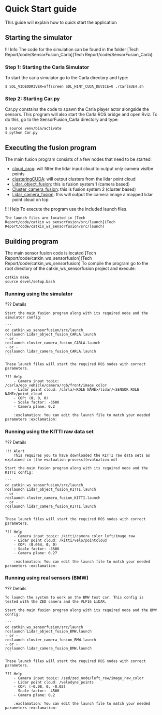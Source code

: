 # Quick Start guide
This guide will explain how to quick start the application


## Starting the simulator

!!! Info
    The code for the simulation can be found in the folder [Tech Report/code/SensorFusion_Carla](Tech Report/code/SensorFusion_Carla)

### Step 1: Starting the Carla Simulator
To start the carla simulator go to the Carla directory and type:

```shell
$ SDL_VIDEODRIVER=offscreen SDL_HINT_CUDA_DEVICE=0 ./CarlaUE4.sh
``` 

### Step 2: Starting Car.py
Car.py constains the code to spawn the Carla player actor alongside the sensors. This program will also start the Carla ROS bridge and open Rviz.
To do this, go to the SensorFusion_Carla directory and type:
```shell
$ source venv/bin/activate
$ python Car.py
```

## Executing the fusion program

The main fusion program consists of a few nodes that need to be started:

- [cloud_crop](code/cloud_crop.md): will filter the lidar input cloud to output only camera visilbe points
- [clusteringCUDA](code/clustering.md): will output clusters from the lidar point cloud
- [Lidar_object_fusion](code/fusion1.md): this is fusion system 1 (camera based)
- [Cluster_camera_fusion](code/fusion2.md): this is fusion system 2 (cluster based)
- [Lidar_camera_fusion](code/lidar_camera.md): this will output the camera image a mapped lidar point cloud on top

!!! Help
    To execute the program use the included launch files.
   
    The launch files are located in [Tech Report/code/catkin_ws_sensorfusion/src/launch](Tech Report/code/catkin_ws_sensorfusion/src/launch)

## Building program

The main sensor fusion code is located [Tech Report/code/catkin_ws_sensorfusion](Tech Report/code/catkin_ws_sensorfusion)
To compile the program go to the root directory of the catkin_ws_sensorfusion project and execute:

```
catkin make
source devel/setup.bash
```

### Running using the simulator

??? Details

    
    Start the main fusion program along with its required node and the simulator config:
    
    ```
    cd catkin_ws_sensorfusion/src/launch
    roslaunch Lidar_object_fusion_CARLA.launch
    - or -
    roslaunch cluster_camera_fusion_CARLA.launch
    - or -
    roslaunch lidar_camera_fusion_CARLA.launch
    ```
    
    These launch files will start the required ROS nodes with correct parameters.
    
    ??? Help 
        - Camera input topic: /carla/ego_vehicle/camera/rgb/front/image_color
        - Lidar point cloud: /carla/<ROLE NAME>/lidar/<SENSOR ROLE NAME>/point_cloud
        - COP: (0, 0, 0)
        - Scale factor: -3500
        - Camera plane: 0.2
        
        :exclamation: You can edit the launch file to match your needed parameters :exclamation:


### Running using the KITTI raw data set

??? Details

    !!! Alert
        This requires you to have downloaded the KITTI raw data sets as explained in [the evaluation process](evaluation.md)
    
    Start the main fusion program along with its required node and the KITTI config:
    
    ```
    cd catkin_ws_sensorfusion/src/launch
    roslaunch Lidar_object_fusion_KITTI.launch
    - or -
    roslaunch cluster_camera_fusion_KITTI.launch
    - or -
    roslaunch lidar_camera_fusion_KITTI.launch
    ```
    
    These launch files will start the required ROS nodes with correct parameters.
    
    ??? Help 
        - Camera input topic: /kitti/camera_color_left/image_raw
        - Lidar point cloud: /kitti/velo/pointcloud
        - COP: (0.054, 0, 0)
        - Scale factor: -3500
        - Camera plane: 0.27
        
        :exclamation: You can edit the launch file to match your needed parameters :exclamation:


### Running using real sensors (BMW)

??? Details

    To launch the system to work on the BMW test car. This config is tested with the ZED camera and the VLP16 LiDAR.
    
    Start the main fusion program along with its required node and the BMW config:
    
    ```
    cd catkin_ws_sensorfusion/src/launch
    roslaunch Lidar_object_fusion_BMW.launch
    - or -
    roslaunch cluster_camera_fusion_BMW.launch
    - or -
    roslaunch lidar_camera_fusion_BMW.launch
    ```
    
    These launch files will start the required ROS nodes with correct parameters.
    
    ??? Help 
        - Camera input topic: /zed/zed_node/left_raw/image_raw_color
        - Lidar point cloud: /velodyne_points
        - COP: (-0.08, 0, -0.02)
        - Scale factor: -4500
        - Camera plane: 0.2
        
        :exclamation: You can edit the launch file to match your needed parameters :exclamation:


